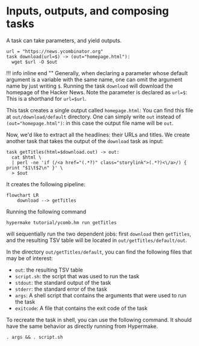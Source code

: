 # Inputs, outputs, and composing tasks

A task can take parameters, and yield outputs.
```shell
url = "https://news.ycombinator.org"
task download(url=$) -> (out="homepage.html"):
  wget $url -O $out
```

!!! info inline end ""
    Generally, when declaring a parameter whose default argument is a variable with the same name,
    one can omit the argument name by just writing `$`.
Running the task `download` will download the homepage of the Hacker News. Note the parameter is declared as `url=$`: 
This is a shorthand for `url=$url`.

This task creates a single output called `homepage.html`: You can find this file at `out/download/default` directory. 
One can simply write `out` instead of `(out="homepage.html")`: in this case the output file name will be `out`.

Now, we'd like to extract all the headlines: their URLs and titles.
We create another task that takes the output of the `download` task as input:
```shell
task getTitles(html=$download.out) -> out:
  cat $html \
  | perl -ne 'if (/<a href="(.*?)" class="storylink">(.*?)<\/a>/) { print "$1\t$2\n" }' \
  > $out
```

It creates the following pipeline:

```mermaid
flowchart LR
    download --> getTitles
```

Running the following command
```shell
hypermake tutorial/ycomb.hm run getTitles
```
will sequentially run the two dependent jobs: first `download` then `getTitles`,
and the resulting TSV table will be located in `out/getTitles/default/out`.

In the directory `out/getTitles/default`, you can find the following files that may be of interest:

  * `out`: the resulting TSV table
  * `script.sh`: the script that was used to run the task
  * `stdout`: the standard output of the task
  * `stderr`: the standard error of the task
  * `args`: A shell script that contains the arguments that were used to run the task
  * `exitcode`: A file that contains the exit code of the task

To recreate the task in shell, you can use the following command. It should have the same behavior as directly running from Hypermake.
```shell
. args && . script.sh
```
